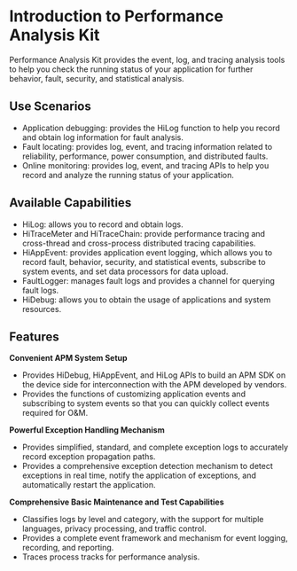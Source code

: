 # Introduction to Performance Analysis Kit

Performance Analysis Kit provides the event, log, and tracing analysis tools to help you check the running status of your application for further behavior, fault, security, and statistical analysis.

## Use Scenarios

- Application debugging: provides the HiLog function to help you record and obtain log information for fault analysis.
- Fault locating: provides log, event, and tracing information related to reliability, performance, power consumption, and distributed faults.
- Online monitoring: provides log, event, and tracing APIs to help you record and analyze the running status of your application.

## Available Capabilities

- HiLog: allows you to record and obtain logs.
- HiTraceMeter and HiTraceChain: provide performance tracing and cross-thread and cross-process distributed tracing capabilities.
- HiAppEvent: provides application event logging, which allows you to record fault, behavior, security, and statistical events, subscribe to system events, and set data processors for data upload.
- FaultLogger: manages fault logs and provides a channel for querying fault logs.
- HiDebug: allows you to obtain the usage of applications and system resources.

## Features

**Convenient APM System Setup**
  - Provides HiDebug, HiAppEvent, and HiLog APIs to build an APM SDK on the device side for interconnection with the APM developed by vendors.
  - Provides the functions of customizing application events and subscribing to system events so that you can quickly collect events required for O&M.

**Powerful Exception Handling Mechanism**
  - Provides simplified, standard, and complete exception logs to accurately record exception propagation paths.
  - Provides a comprehensive exception detection mechanism to detect exceptions in real time, notify the application of exceptions, and automatically restart the application.

**Comprehensive Basic Maintenance and Test Capabilities**
  - Classifies logs by level and category, with the support for multiple languages, privacy processing, and traffic control. 
  - Provides a complete event framework and mechanism for event logging, recording, and reporting. 
  - Traces process tracks for performance analysis.
